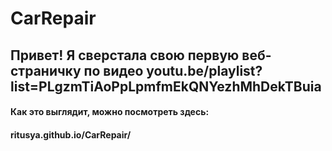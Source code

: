 # CarRepair
## Привет! Я сверстала свою первую веб-страничку по видео youtu.be/playlist?list=PLgzmTiAoPpLpmfmEkQNYezhMhDekTBuia
#### Как это выглядит, можно посмотреть здесь:
#### ritusya.github.io/CarRepair/

